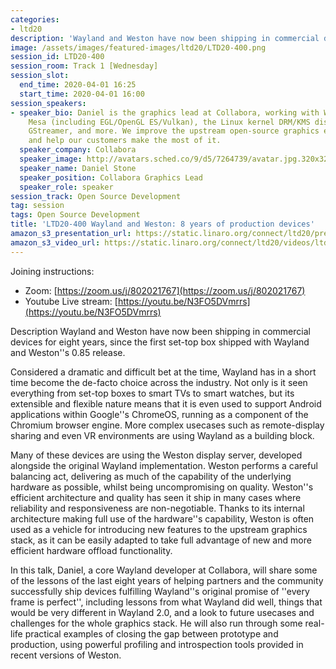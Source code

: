 ```yaml
---
categories:
- ltd20
description: 'Wayland and Weston have now been shipping in commercial devices for eight years, since the first set-top box shipped with Wayland and Westons 0.85 release.'
image: /assets/images/featured-images/ltd20/LTD20-400.png
session_id: LTD20-400
session_room: Track 1 [Wednesday]
session_slot:
  end_time: 2020-04-01 16:25
  start_time: 2020-04-01 16:00
session_speakers:
- speaker_bio: Daniel is the graphics lead at Collabora, working with Wayland/Weston,
    Mesa (including EGL/OpenGL ES/Vulkan), the Linux kernel DRM/KMS display and modesetting,
    GStreamer, and more. We improve the upstream open-source graphics experience,
    and help our customers make the most of it.
  speaker_company: Collabora
  speaker_image: http://avatars.sched.co/9/d5/7264739/avatar.jpg.320x320px.jpg?75f
  speaker_name: Daniel Stone
  speaker_position: Collabora Graphics Lead
  speaker_role: speaker
session_track: Open Source Development
tag: session
tags: Open Source Development
title: 'LTD20-400 Wayland and Weston: 8 years of production devices'
amazon_s3_presentation_url: https://static.linaro.org/connect/ltd20/presentations/LTD20-400-0.pdf
amazon_s3_video_url: https://static.linaro.org/connect/ltd20/videos/ltd20-400.mp4
---
```

Joining instructions:

*   Zoom: [https://zoom.us/j/802021767](https://zoom.us/j/802021767)
*   Youtube Live stream: [https://youtu.be/N3FO5DVmrrs](https://youtu.be/N3FO5DVmrrs)

Description
Wayland and Weston have now been shipping in commercial devices for eight years, since the first set-top box shipped with Wayland and Weston''s 0.85 release.

Considered a dramatic and difficult bet at the time, Wayland has in a short time become the de-facto choice across the industry. Not only is it seen everything from set-top boxes to smart TVs to smart watches, but its extensible and flexible nature means that it is even used to support Android applications within Google''s ChromeOS, running as a component of the Chromium browser engine. More complex usecases such as remote-display sharing and even VR environments are using Wayland as a building block.

Many of these devices are using the Weston display server, developed alongside the original Wayland implementation. Weston performs a careful balancing act, delivering as much of the capability of the underlying hardware as possible, whilst being uncompromising on quality. Weston''s efficient architecture and quality has seen it ship in many cases where reliability and responsiveness are non-negotiable. Thanks to its internal architecture making full use of the hardware''s capability, Weston is often used as a vehicle for introducing new features to the upstream graphics stack, as it can be easily adapted to take full advantage of new and more efficient hardware offload functionality.

In this talk, Daniel, a core Wayland developer at Collabora, will share some of the lessons of the last eight years of helping partners and the community successfully ship devices fulfilling Wayland''s original promise of ''every frame is perfect'', including lessons from what Wayland did well, things that would be very different in Wayland 2.0, and a look to future usecases and challenges for the whole graphics stack. He will also run through some real-life practical examples of closing the gap between prototype and production, using powerful profiling and introspection tools provided in recent versions of Weston.
